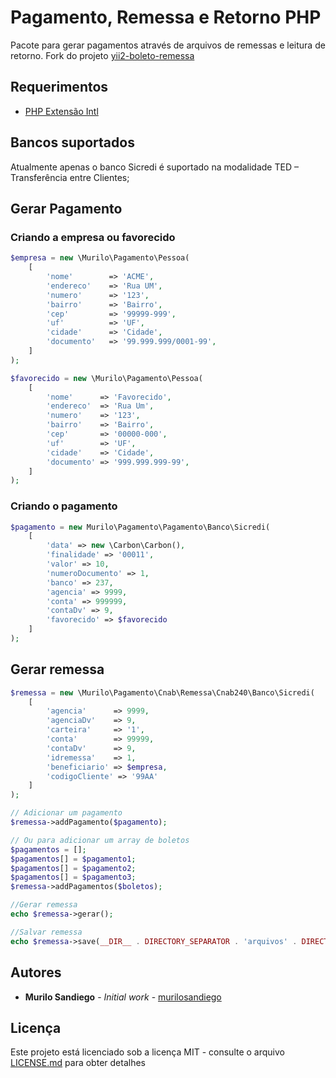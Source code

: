 # Pagamento, Remessa e Retorno PHP
Pacote para gerar pagamentos através de arquivos de remessas e leitura de 
retorno. Fork do projeto [yii2-boleto-remessa](http://newerton.github.io/yii2-boleto-remessa/)

## Requerimentos
- [PHP Extensão Intl](http://php.net/manual/pt_BR/book.intl.php)


## Bancos suportados
Atualmente apenas o banco Sicredi é suportado na modalidade TED – Transferência entre Clientes;


## Gerar Pagamento


### Criando a empresa ou favorecido

```php
$empresa = new \Murilo\Pagamento\Pessoa(
    [
        'nome'        => 'ACME',
        'endereco'    => 'Rua UM',
        'numero'      => '123',
        'bairro'      => 'Bairro',
        'cep'         => '99999-999',
        'uf'          => 'UF',
        'cidade'      => 'Cidade',
        'documento'   => '99.999.999/0001-99',
    ]
);

$favorecido = new \Murilo\Pagamento\Pessoa(
    [
        'nome'      => 'Favorecido',
        'endereco'  => 'Rua Um',
        'numero'    => '123',
        'bairro'    => 'Bairro',
        'cep'       => '00000-000',
        'uf'        => 'UF',
        'cidade'    => 'Cidade',
        'documento' => '999.999.999-99',
    ]
);
```

### Criando o pagamento

```php
$pagamento = new Murilo\Pagamento\Pagamento\Banco\Sicredi(
    [
        'data' => new \Carbon\Carbon(),
        'finalidade' => '00011',
        'valor' => 10,
        'numeroDocumento' => 1,
        'banco' => 237,
        'agencia' => 9999,
        'conta' => 999999,
        'contaDv' => 9,
        'favorecido' => $favorecido
    ]
);
```


## Gerar remessa

```php
$remessa = new \Murilo\Pagamento\Cnab\Remessa\Cnab240\Banco\Sicredi(
    [
        'agencia'      => 9999,
        'agenciaDv'    => 9,
        'carteira'     => '1',
        'conta'        => 99999,
        'contaDv'      => 9,
        'idremessa'    => 1,
        'beneficiario' => $empresa,
        'codigoCliente' => '99AA'
    ]
);

// Adicionar um pagamento
$remessa->addPagamento($pagamento);

// Ou para adicionar um array de boletos
$pagamentos = [];
$pagamentos[] = $pagamento1;
$pagamentos[] = $pagamento2;
$pagamentos[] = $pagamento3;
$remessa->addPagamentos($boletos);

//Gerar remessa
echo $remessa->gerar();

//Salvar remessa
echo $remessa->save(__DIR__ . DIRECTORY_SEPARATOR . 'arquivos' . DIRECTORY_SEPARATOR . 'sicredi_pagamento.txt');
```
## Autores

* **Murilo Sandiego** - *Initial work* - [murilosandiego](https://github.com/murilosandiego)

## Licença

Este projeto está licenciado sob a licença MIT - consulte o arquivo [LICENSE.md](LICENSE.md) para obter detalhes
